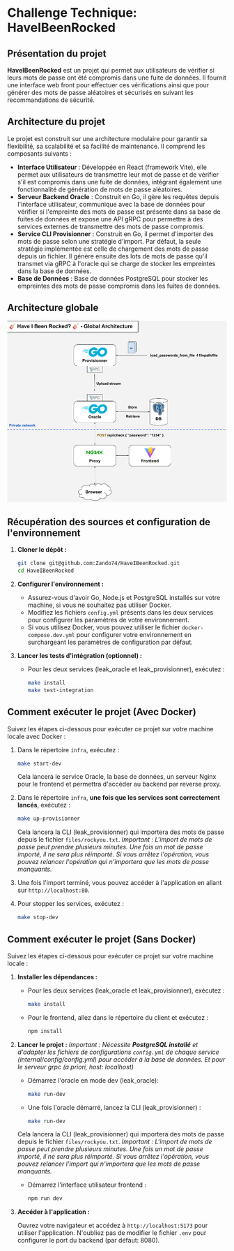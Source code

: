 # Challenge Technique: HaveIBeenRocked

## Présentation du projet

**HaveIBeenRocked** est un projet qui permet aux utilisateurs de vérifier si leurs mots de passe ont été compromis dans une fuite de données. Il fournit une interface web front pour effectuer ces vérifications ainsi que pour générer des mots de passe aléatoires et sécurisés en suivant les recommandations de sécurité.

## Architecture du projet

Le projet est construit sur une architecture modulaire pour garantir sa flexibilité, sa scalabilité et sa facilité de maintenance. Il comprend les composants suivants :

- **Interface Utilisateur** : Développée en React (framework Vite), elle permet aux utilisateurs de transmettre leur mot de passe et de vérifier s'il est compromis dans une fuite de données, intégrant également une fonctionnalité de génération de mots de passe aléatoires.
- **Serveur Backend Oracle** : Construit en Go, il gère les requêtes depuis l'interface utilisateur, communique avec la base de données pour vérifier si l'empreinte des mots de passe est présente dans sa base de fuites de données et expose une API gRPC pour permettre à des services externes de transmettre des mots de passe compromis.
- **Service CLI Provisionner** : Construit en Go, il permet d'importer des mots de passe selon une stratégie d'import. Par défaut, la seule stratégie implémentée est celle de chargement des mots de passe depuis un fichier. Il génère ensuite des lots de mots de passe qu'il transmet via gRPC à l'oracle qui se charge de stocker les empreintes dans la base de données.
- **Base de Données** : Base de données PostgreSQL pour stocker les empreintes des mots de passe compromis dans les fuites de données.

## Architecture globale

![Architecture](global-architecture.png)

## Récupération des sources et configuration de l'environnement

1. **Cloner le dépôt :**

    ```bash
    git clone git@github.com:Zando74/HaveIBeenRocked.git
    cd HaveIBeenRocked
    ```

2. **Configurer l'environnement :**

    - Assurez-vous d'avoir Go, Node.js et PostgreSQL installés sur votre machine, si vous ne souhaitez pas utiliser Docker.
    - Modifiez les fichiers `config.yml` présents dans les deux services pour configurer les paramètres de votre environnement.
    - Si vous utilisez Docker, vous pouvez utiliser le fichier `docker-compose.dev.yml` pour configurer votre environnement en surchargeant les paramètres de configuration par défaut.

3. **Lancer les tests d'intégration (optionnel) :**

    - Pour les deux services (leak_oracle et leak_provisionner), exécutez :
    
        ```bash
        make install
        make test-integration
        ```

## Comment exécuter le projet (Avec Docker)

Suivez les étapes ci-dessous pour exécuter ce projet sur votre machine locale avec Docker :

1. Dans le répertoire `infra`, exécutez :
    ```bash
    make start-dev
    ```
    Cela lancera le service Oracle, la base de données, un serveur Nginx pour le frontend et permettra d'accéder au backend par reverse proxy.

2. Dans le répertoire `infra`, **une fois que les services sont correctement lancés**, exécutez :
    ```bash
    make up-provisionner
    ```
    Cela lancera la CLI (leak_provisionner) qui importera des mots de passe depuis le fichier `files/rockyou.txt`.
    *Important : L'import de mots de passe peut prendre plusieurs minutes. Une fois un mot de passe importé, il ne sera plus réimporté. Si vous arrêtez l'opération, vous pouvez relancer l'opération qui n'importera que les mots de passe manquants.*

3. Une fois l'import terminé, vous pouvez accéder à l'application en allant sur `http://localhost:80`.

4. Pour stopper les services, exécutez :
    ```bash
    make stop-dev
    ```

## Comment exécuter le projet (Sans Docker)

Suivez les étapes ci-dessous pour exécuter ce projet sur votre machine locale :

1. **Installer les dépendances :**

    - Pour les deux services (leak_oracle et leak_provisionner), exécutez :
    
        ```bash
        make install
        ```

    - Pour le frontend, allez dans le répertoire du client et exécutez :

        ```bash
        npm install
        ```

2. **Lancer le projet :**
    *Important : Nécessite **PostgreSQL installé** et d'adapter les fichiers de configurations `config.yml` de chaque service (internal/config/config.yml) pour accéder à la base de données. Et pour le serveur grpc (a priori, host: localhost)*

    - Démarrez l'oracle en mode dev (leak_oracle):
    
        ```bash
        make run-dev
        ```

    - Une fois l'oracle démarré, lancez la CLI (leak_provisionner) :
        ```bash
        make run-dev
        ```
    Cela lancera la CLI (leak_provisionner) qui importera des mots de passe depuis le fichier `files/rockyou.txt`.
    *Important : L'import de mots de passe peut prendre plusieurs minutes. Une fois un mot de passe importé, il ne sera plus réimporté. Si vous arrêtez l'opération, vous pouvez relancer l'import qui n'importera que les mots de passe manquants.*
    
    - Démarrez l'interface utilisateur frontend :
    
        ```bash
        npm run dev
        ```

3. **Accéder à l'application :**

    Ouvrez votre navigateur et accédez à `http://localhost:5173` pour utiliser l'application. N'oubliez pas de modifier le fichier `.env` pour configurer le port du backend (par défaut: 8080).
